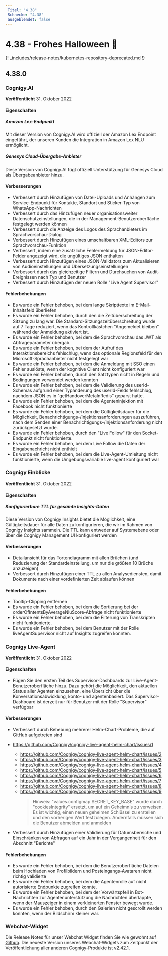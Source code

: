 ```yaml
---
 Titel: "4.38" 
 Schnecke: "4.38" 
 ausgeblendet: false 
---
```

# 4.38 - Frohes Halloween 🎃

{! _includes/release-notes/kubernetes-repository-deprecated.md !}

## 4.38.0

### Cognigy.AI

**Veröffentlicht** 31. Oktober 2022

#### Eigenschaften

##### Amazon Lex-Endpunkt

Mit dieser Version von Cognigy.AI wird offiziell der Amazon Lex Endpoint eingeführt, der unseren Kunden die Integration in Amazon Lex NLU ermöglicht.

##### Genesys Cloud-Übergabe-Anbieter

Diese Version von Cognigy.AI fügt offiziell Unterstützung für Genesys Cloud als Übergabeanbieter hinzu.

#### Verbesserungen

- Verbessert durch Hinzufügen von Datei-Uploads und Anhängen zum Service-Endpunkt für Kontakte, Standort und Sticker-Typ von WhatsApp-Nachrichten
- Verbessert durch das Hinzufügen neuer organisationsweiter Datenschutzeinstellungen, die in der Management-Benutzeroberfläche festgelegt werden können
- Verbessert durch die Anzeige des Logos des Sprachanbieters im Sprachvorschau-Dialog
- Verbessert durch Hinzufügen eines umschaltbaren XML-Editors zur Sprachvorschau-Funktion
- Verbessert, indem eine zusätzliche Fehlermeldung für JSON-Editor-Felder angezeigt wird, die ungültiges JSON enthalten
- Verbessert durch Hinzufügen eines JSON-Validators zum Aktualisieren von Audioeinstellungen und Übersetzungseinstellungen
- Verbessert durch das gleichzeitige Filtern und Durchsuchen von Audit-Ereignissen nach Typ und Benutzer
- Verbessert durch Hinzufügen der neuen Rolle "Live Agent Supervisor"

#### Fehlerbehebungen

- Es wurde ein Fehler behoben, bei dem lange Skripttexte im E-Mail-Inhaltsfeld überliefen
- Es wurde ein Fehler behoben, durch den die Zeitüberschreitung der Sitzung zu lang war. Die Standard-Sitzungszeitüberschreitung wurde auf 7 Tage reduziert, wenn das Kontrollkästchen "Angemeldet bleiben" während der Anmeldung aktiviert ist.
- Es wurde ein Fehler behoben, bei dem die Sprachvorschau das JWT als Abfrageparameter übergab.
- Es wurde ein Fehler behoben, bei dem der Aufruf des Interaktionsbereichs fehlschlug, wenn das optionale Regionsfeld für den Microsoft-Sprachanbieter nicht festgelegt war
- Es wurde ein Fehler behoben, bei dem die Anmeldung mit SSO einen Fehler auslöste, wenn der kognitive Client nicht konfiguriert war
- Es wurde ein Fehler behoben, durch den Satztypen nicht in Regeln und Bedingungen verwendet werden konnten
- Es wurde ein Fehler behoben, bei dem die Validierung des userId-Schemas aufgrund einer Typänderung des userId-Felds fehlschlug, nachdem JSON es in "getHandoverMetaInRedis" geparst hatte.
- Es wurde ein Fehler behoben, bei dem die Agenteninjektion mit Facebook nicht funktionierte
- Es wurde ein Fehler behoben, bei dem die Gültigkeitsdauer für die Möglichkeit, Benachrichtigungs-/Injektionsanforderungen auszuführen, nach dem Senden einer Benachrichtigungs-/Injektionsanforderung nicht zurückgesetzt wurde.
- Es wurde ein Fehler behoben, durch den "Live Follow" für den Socket-Endpunkt nicht funktionierte.
- Es wurde ein Fehler behoben, bei dem Live Follow die Daten der Eingabenachricht nicht enthielt
- Es wurde ein Fehler behoben, bei dem die Live-Agent-Umleitung nicht funktionierte, wenn die Umgebungsvariable live-agent konfiguriert war

### Cognigy Einblicke

**Veröffentlicht** 31. Oktober 2022

#### Eigenschaften

##### Konfigurierbare TTL für gesamte Insights-Daten

Diese Version von Cognigy Insights bietet die Möglichkeit, eine Gültigkeitsdauer für alle Daten zu konfigurieren, die wir im Rahmen von Cognigy Insights sammeln. Die TTL kann entweder auf Systemebene oder über die Cognigy Management UI konfiguriert werden

#### Verbesserungen

- Detailansicht für das Tortendiagramm mit allen Brüchen (und Reduzierung der Standardeinstellung, um nur die größten 10 Brüche anzuzeigen)
- Verbessert durch Hinzufügen einer TTL zu allen Analysediensten, damit Dokumente nach einer vordefinierten Zeit ablaufen können

#### Fehlerbehebungen

- Tooltip-Clipping entfernen
- Es wurde ein Fehler behoben, bei dem die Sortierung bei der orderOfIntentsByAverageNluScore-Abfrage nicht funktionierte
- Es wurde ein Fehler behoben, bei dem die Filterung von Transkripten nicht funktionierte.
- Es wurde ein Fehler behoben, bei dem Benutzer mit der Rolle liveAgentSupervisor nicht auf Insights zugreifen konnten.

### Cognigy Live-Agent

**Veröffentlicht** 31. Oktober 2022

#### Eigenschaften

- Fügen Sie den ersten Teil des Supervisor-Dashboards zur Live-Agent-Benutzeroberfläche hinzu. Dazu gehört die Möglichkeit, den aktuellen Status aller Agenten einzusehen, eine Übersicht über die Konversationsabwicklung, konto- und agentenbasiert. Das Supervisor-Dashboard ist derzeit nur für Benutzer mit der Rolle "Supervisor" verfügbar

#### Verbesserungen

- Verbessert durch Behebung mehrerer Helm-Chart-Probleme, die auf GitHub aufgetreten sind

- https://github.com/Cognigy/cognigy-live-agent-helm-chart/issues/1
  - https://github.com/Cognigy/cognigy-live-agent-helm-chart/issues/2
  - https://github.com/Cognigy/cognigy-live-agent-helm-chart/issues/3
  - https://github.com/Cognigy/cognigy-live-agent-helm-chart/issues/4
  - https://github.com/Cognigy/cognigy-live-agent-helm-chart/issues/5
  - https://github.com/Cognigy/cognigy-live-agent-helm-chart/issues/6
  - https://github.com/Cognigy/cognigy-live-agent-helm-chart/issues/7
  - https://github.com/Cognigy/cognigy-live-agent-helm-chart/issues/8
  - https://github.com/Cognigy/cognigy-live-agent-helm-chart/issues/9
    > Hinweis: "values.configmap.SECRET_KEY_BASE" wurde durch "cookiesIntegrity" ersetzt, um auf ein Geheimnis zu verweisen. Es ist wichtig, einen neuen geheimen Schlüssel zu erstellen und den vorherigen Wert festzulegen. Andernfalls müssen sich die Benutzer abmelden und anmelden

- Verbessert durch Hinzufügen einer Validierung für Datumsbereiche und Einschränken von Abfragen auf ein Jahr in der Vergangenheit für den Abschnitt "Berichte"

#### Fehlerbehebungen

- Es wurde ein Fehler behoben, bei dem die Benutzeroberfläche Dateien beim Hochladen von Profilbildern und Posteingangs-Avataren nicht richtig validierte
- Es wurde ein Fehler behoben, bei dem die Agentenrolle auf nicht autorisierte Endpunkte zugreifen konnte.
- Es wurde ein Fehler behoben, bei dem der Vorwärtspfeil in Bot-Nachrichten zur Agentenunterstützung die Nachrichten überlappte, wenn der Mauszeiger in einem verkleinerten Fenster bewegt wurde.
- Es wurde ein Fehler behoben, durch den Galerien nicht gescrollt werden konnten, wenn der Bildschirm kleiner war.

### Webchat-Widget

Die Release Notes für unser Webchat Widget finden Sie wie gewohnt auf [Github](https://github.com/Cognigy/WebchatWidget/releases). Die neueste Version unseres Webchat-Widgets zum Zeitpunkt der Veröffentlichung aller anderen Cognigy-Produkte ist [v2.42.1](https://github.com/Cognigy/WebchatWidget/releases/tag/v2.42.1).